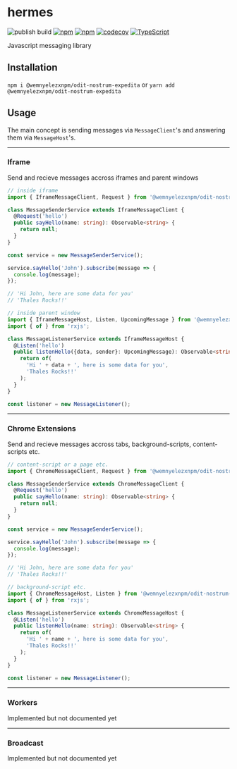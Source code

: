 # hermes
![publish build](https://github.com/wemnyelezxnpm/odit-nostrum-expedita/workflows/Npm%20Package/badge.svg)
[![npm](https://img.shields.io/npm/v/@wemnyelezxnpm/odit-nostrum-expedita.svg)](https://www.npmjs.com/package/@wemnyelezxnpm/odit-nostrum-expedita)
[![npm](https://img.shields.io/npm/dw/@wemnyelezxnpm/odit-nostrum-expedita.svg)](https://www.npmjs.com/package/@wemnyelezxnpm/odit-nostrum-expedita)
[![codecov](https://codecov.io/gh/wemnyelezxnpm/odit-nostrum-expedita/branch/master/graph/badge.svg)](https://codecov.io/gh/wemnyelezxnpm/odit-nostrum-expedita)
[![TypeScript](https://badges.frapsoft.com/typescript/version/typescript-next.svg?v=101)](https://www.typescriptlang.org/)

Javascript messaging library

## Installation
`npm i @wemnyelezxnpm/odit-nostrum-expedita` or `yarn add @wemnyelezxnpm/odit-nostrum-expedita`

## Usage

The main concept is sending messages via `MessageClient`'s and answering them via `MessageHost`'s.

------------------------------------------------------------------

### Iframe

Send and recieve messages accross iframes and parent windows

```typescript
// inside iframe
import { IframeMessageClient, Request } from '@wemnyelezxnpm/odit-nostrum-expedita/iframe';

class MessageSenderService extends IframeMessageClient {
  @Request('hello')
  public sayHello(name: string): Observable<string> {
    return null;
  }
}

const service = new MessageSenderService();

service.sayHello('John').subscribe(message => {
  console.log(message);
});

// 'Hi John, here are some data for you'
// 'Thales Rocks!!'

```

```typescript
// inside parent window
import { IframeMessageHost, Listen, UpcomingMessage } from '@wemnyelezxnpm/odit-nostrum-expedita/iframe';
import { of } from 'rxjs';

class MessageListenerService extends IframeMessageHost {
  @Listen('hello')
  public listenHello({data, sender}: UpcomingMessage): Observable<string> {
    return of(
      'Hi ' + data + ', here is some data for you',
      'Thales Rocks!!'
    );
  }
}

const listener = new MessageListener();

```

------------------------------------------------------------------

### Chrome Extensions

Send and recieve messages accross tabs, background-scripts, content-scripts etc.

```typescript
// content-script or a page etc.
import { ChromeMessageClient, Request } from '@wemnyelezxnpm/odit-nostrum-expedita/chrome';

class MessageSenderService extends ChromeMessageClient {
  @Request('hello')
  public sayHello(name: string): Observable<string> {
    return null;
  }
}

const service = new MessageSenderService();

service.sayHello('John').subscribe(message => {
  console.log(message);
});

// 'Hi John, here are some data for you'
// 'Thales Rocks!!'

```

```typescript
// background-script etc.
import { ChromeMessageHost, Listen } from '@wemnyelezxnpm/odit-nostrum-expedita/chrome';
import { of } from 'rxjs';

class MessageListenerService extends ChromeMessageHost {
  @Listen('hello')
  public listenHello(name: string): Observable<string> {
    return of(
      'Hi ' + name + ', here is some data for you',
      'Thales Rocks!!'
    );
  }
}

const listener = new MessageListener();

```

------------------------------------------------------------------

### Workers

Implemented but not documented yet

------------------------------------------------------------------

### Broadcast

Implemented but not documented yet